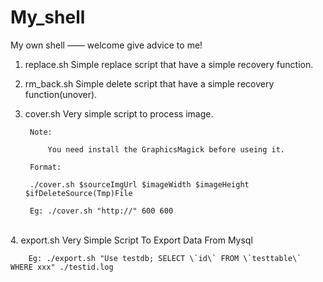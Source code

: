 My_shell
====

My own shell —— welcome give advice to me!

1. replace.sh	Simple replace script that have a simple recovery function.<br/>
2. rm_back.sh	Simple delete script that have a simple recovery function(unover).<br/>

3. cover.sh	Very simple script to process image.<br/>

		Note:

			You need install the GraphicsMagick before useing it.

		Format:

		./cover.sh $sourceImgUrl $imageWidth $imageHeight $ifDeleteSource(Tmp)File

		Eg: ./cover.sh "http://" 600 600
<br/>
4. export.sh	Very Simple Script To Export Data From Mysql<br/>

		Eg: ./export.sh "Use testdb; SELECT \`id\` FROM \`testtable\` WHERE xxx" ./testid.log
